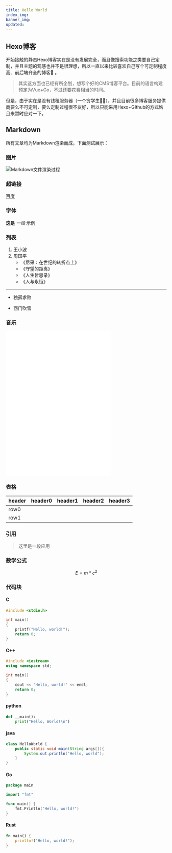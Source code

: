 ```yaml
---
title: Hello World
index_img:
banner_img:
updated:
---
```

## Hexo博客

开始接触的静态Hexo博客实在是没有发展完全，而且像搜索功能之类要自己定制，并且主题的观感也并不是很理想，所以一直以来比较喜欢自己写个可定制程度高、前后端齐全的博客:page_with_curl: 。

> 其实这方面也已经有所企划，想写个好的CMS博客平台。目前的语言构建预定为Vue+Go，不过还要花费相当的时间。

但是，由于实在是没有钱租服务器（一个穷学生:man_student:），并且目前很多博客服务提供商要么不可定制，要么定制过程很不友好，所以只能采用Hexo+GIthub的方式姑且来暂时应对一下。



## Markdown

所有文章均为Markdown渲染而成，下面测试展示：

### 图片

![Markdown文件渲染过程](https://ftp.bmp.ovh/imgs/2021/07/c90cce84103c7a9c.png)



### 超链接

[百度](https://www.baidu.com)



### 字体

**这是** *一段*  示例



### 列表

1. 王小波
2. 周国平
   - 《尼采：在世纪的转折点上》
   - 《守望的距离》
   - 《人生哲思录》
   - 《人与永恒》

- - - - -

- 独孤求败


- 西门吹雪


### 音乐
<iframe frameborder="no" border="0" marginwidth="0" marginheight="0" width=330 height=450 src="//music.163.com/outchain/player?type=4&id=963107361&auto=1&height=430"></iframe>

### 表格

| header | header0 | header1 | header2 | header3 |
| ------ | ------- | ------- | ------- | ------- |
| row0   |         |         |         |         |
| row1   |         |         |         |         |



### 引用

> 这里是一段应用



### 数学公式

$$
E = m*c^2
$$



### 代码块

#### C

```c++
#include <stdio.h>

int main()
{
    printf("Hello, world!");
    return 0;
}
```

#### C++

```c++
#include <iostream>
using namespace std;

int main()
{
    cout << "Hello, world!" << endl;
    return 0;
}
```

#### python

```python
def __main():
    print("Hello, World!\n")
```

#### java

```java
class HelloWorld {
    public static void main(String args[]){
        System.out.println("Hello, world");
    }
}
```

#### Go

```go
package main

import "fmt"

func main() {
	fmt.Println("Hello, world!")
}
```

#### Rust

```rust
fn main() {
    println!("Hello, world!");
}
```

